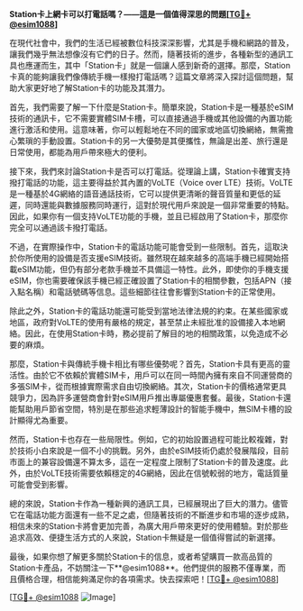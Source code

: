 **Station卡上網卡可以打電話嗎？——這是一個值得深思的問題[[TG💪+ @esim1088](https://t.me/s/esim1088)]**

在現代社會中，我們的生活已經被數位科技深深影響，尤其是手機和網路的普及，讓我們幾乎無法想像沒有它們的日子。然而，隨著技術的進步，各種新型的通訊工具也應運而生，其中「Station卡」就是一個讓人感到新奇的選擇。那麼，Station卡真的能夠讓我們像傳統手機一樣撥打電話嗎？這篇文章將深入探討這個問題，幫助大家更好地了解Station卡的功能及其潛力。

首先，我們需要了解一下什麼是Station卡。簡單來說，Station卡是一種基於eSIM技術的通訊卡，它不需要實體SIM卡槽，可以直接通過手機或其他設備的內置功能進行激活和使用。這意味著，你可以輕鬆地在不同的國家或地區切換網絡，無需擔心繁瑣的手動設置。Station卡的另一大優勢是其便攜性，無論是出差、旅行還是日常使用，都能為用戶帶來極大的便利。

接下來，我們來討論Station卡是否可以打電話。從理論上講，Station卡確實支持撥打電話的功能，這主要得益於其內置的VoLTE（Voice over LTE）技術。VoLTE是一種基於4G網絡的語音通話技術，它可以提供更清晰的聲音質量和更低的延遲，同時還能與數據服務同時運行，這對於現代用戶來說是一個非常重要的特點。因此，如果你有一個支持VoLTE功能的手機，並且已經啟用了Station卡，那麼你完全可以通過該卡撥打電話。

不過，在實際操作中，Station卡的電話功能可能會受到一些限制。首先，這取決於你所使用的設備是否支援eSIM技術。雖然現在越來越多的高端手機已經開始搭載eSIM功能，但仍有部分老款手機並不具備這一特性。此外，即使你的手機支援eSIM，你也需要確保該手機已經正確設置了Station卡的相關參數，包括APN（接入點名稱）和電話號碼等信息。這些細節往往會影響到Station卡的正常使用。

除此之外，Station卡的電話功能還可能受到當地法律法規的約束。在某些國家或地區，政府對VoLTE的使用有嚴格的規定，甚至禁止未經批准的設備接入本地網絡。因此，在使用Station卡時，務必提前了解目的地的相關政策，以免造成不必要的麻煩。

那麼，Station卡與傳統手機卡相比有哪些優勢呢？首先，Station卡具有更高的靈活性。由於它不依賴於實體SIM卡，用戶可以在同一時間內擁有來自不同運營商的多張SIM卡，從而根據實際需求自由切換網絡。其次，Station卡的價格通常更具競爭力，因為許多運營商會針對eSIM用戶推出專屬優惠套餐。最後，Station卡還能幫助用戶節省空間，特別是在那些追求輕薄設計的智能手機中，無SIM卡槽的設計顯得尤為重要。

然而，Station卡也存在一些局限性。例如，它的初始設置過程可能比較複雜，對於技術小白來說是一個不小的挑戰。另外，由於eSIM技術仍處於發展階段，目前市面上的兼容設備還不算太多，這在一定程度上限制了Station卡的普及速度。此外，由於VoLTE技術需要依賴穩定的4G網絡，因此在信號較弱的地方，電話質量可能會受到影響。

總的來說，Station卡作為一種新興的通訊工具，已經展現出了巨大的潛力。儘管它在電話功能方面還有一些不足之處，但隨著技術的不斷進步和市場的逐步成熟，相信未來的Station卡將會更加完善，為廣大用戶帶來更好的使用體驗。對於那些追求高效、便捷生活方式的人來說，Station卡無疑是一個值得嘗試的新選擇。

最後，如果你想了解更多關於Station卡的信息，或者希望購買一款高品質的Station卡產品，不妨關注一下**@esim1088**。他們提供的服務不僅專業，而且價格合理，相信能夠滿足你的各項需求。快去探索吧！[[TG💪+ @esim1088](https://t.me/s/esim1088)]

[[TG💪+ @esim1088](https://t.me/s/esim1088) ![Image](https://i.postimg.cc/4NQfJmqS/Snipaste-2025-05-13-00-14-12.png)]